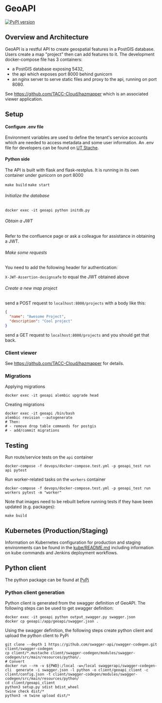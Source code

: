 # GeoAPI

[![PyPI version](https://badge.fury.io/py/geoapi-client.svg)](https://badge.fury.io/py/geoapi-client)

## Overview and Architecture

GeoAPI is a restful API to create geospatial features in a PostGIS database. Users create a map "project" then
can add features to it. The development docker-compose file has 3 containers: 
* a PostGIS database exposing 5432, 
* the api which exposes port 8000 behind gunicorn
* an nginx server to serve static files and proxy to the api, running on port 8080. 

See https://github.com/TACC-Cloud/hazmapper which is an associated viewer application.

## Setup

#### Configure .env file

Environment variables are used to define the tenant's service accounts which are needed to access metadata and some user
information. An .env file for developers can be found on [UT Stache](https://stache.utexas.edu/entry/892c730561534ed3b3d306dbf933455d).

#### Python side

The API is built with flask and flask-restplus. It is running in its own container
under gunicorn on port 8000

`make build`
`make start`

###### Initialize the database

`docker exec -it geoapi python initdb.py`

###### Obtain a JWT

Refer to the confluence page or ask a colleague for assistance in obtaining a JWT.

###### Make some requests

You need to add the following header for authentication:

`X-JWT-Assertion-designsafe` to equal the JWT obtained above

###### Create a new map project

send a POST request to `localhost:8000/projects` with a body like this: 

```json
{
  "name": "Awesome Project",
  "description": "Cool project"
}

```

send a GET request to `localhost:8000/projects` and you should get that back.

### Client viewer

See https://github.com/TACC-Cloud/hazmapper for details.

### Migrations


Applying migrations

```
docker exec -it geoapi alembic upgrade head
```

Creating migrations

```
docker exec -it geoapi /bin/bash
alembic revision --autogenerate
# Then:
# - remove drop table commands for postgis
# - add/commit migrations
```

## Testing

Run route/service tests on the `api` container
```
docker-compose -f devops/docker-compose.test.yml -p geoapi_test run api pytest
```

Run worker-related tasks on the `workers` container
```
docker-compose -f devops/docker-compose.test.yml -p geoapi_test run workers pytest -m "worker"
```

Note that images need to be rebuilt before running tests if they have been updated (e.g. packages):
```
make build
```
## Kubernetes (Production/Staging)

Information on Kubernetes configuration for production and staging environments can be found in the [kube/README.md](kube/README.md) including information
on kube commands and Jenkins deployment workflows.


## Python client

The python package can be found at [PyPi](https://pypi.org/project/geoapi-client/)

### Python client generation

Python client is generated from the swagger definition of GeoAPI.  The following steps can be used to get swagger definition:
```
docker exec -it geoapi python output_swagger.py swagger.json
docker cp geoapi:/app/geoapi/swagger.json .
```

Using the swagger definition, the following steps create python client and upload the python client to PyPi
```
git clone --depth 1 https://github.com/swagger-api/swagger-codegen.git client/swagger-codegen
cp client/*.mustache client/swagger-codegen/modules/swagger-codegen/src/main/resources/python/.
# Convert
docker run --rm -v ${PWD}:/local -w=/local swaggerapi/swagger-codegen-cli  generate -i swagger.json -l python -o client/geoapi_client -c client/config.json -t client/swagger-codegen/modules/swagger-codegen/src/main/resources/python/
cd client/geoapi_client
python3 setup.py sdist bdist_wheel
twine check dist/*
python3 -m twine upload dist/*
```
